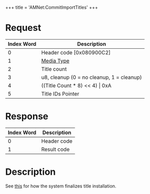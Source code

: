 +++
title = 'AMNet:CommitImportTitles'
+++

# Request

| Index Word | Description                                            |
|------------|--------------------------------------------------------|
| 0          | Header code \[0x080900C2\]                             |
| 1          | [Media Type](Filesystem_services#mediatype "wikilink") |
| 2          | Title count                                            |
| 3          | u8, cleanup (0 = no cleanup, 1 = cleanup)              |
| 4          | ((Title Count \* 8) \<\< 4) \| 0xA                     |
| 5          | Title IDs Pointer                                      |

# Response

| Index Word | Description |
|------------|-------------|
| 0          | Header code |
| 1          | Result code |

# Description

See [this](Title_Data_Structure "wikilink") for how the system finalizes title installation.
